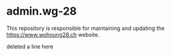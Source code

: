 # admin.wg-28
This repository is responsible for maintaining and updating the https://www.wohnung28.ch website.

deleted a line here